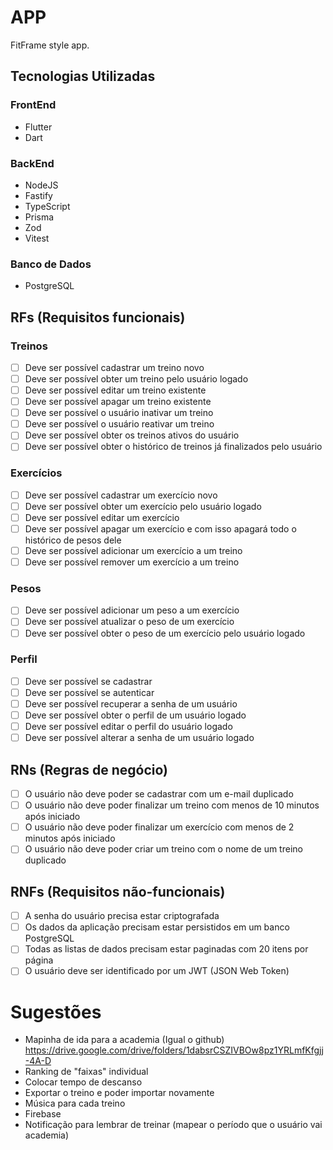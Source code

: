 # APP

FitFrame style app.

## Tecnologias Utilizadas

### FrontEnd

- Flutter
- Dart

### BackEnd

- NodeJS
- Fastify
- TypeScript
- Prisma
- Zod
- Vitest

### Banco de Dados
- PostgreSQL

## RFs (Requisitos funcionais)

### Treinos

- [ ] Deve ser possível cadastrar um treino novo
- [ ] Deve ser possível obter um treino pelo usuário logado
- [ ] Deve ser possível editar um treino existente
- [ ] Deve ser possível apagar um treino existente
- [ ] Deve ser possível o usuário inativar um treino
- [ ] Deve ser possível o usuário reativar um treino
- [ ] Deve ser possível obter os treinos ativos do usuário
- [ ] Deve ser possível obter o histórico de treinos já finalizados pelo usuário

### Exercícios

- [ ] Deve ser possível cadastrar um exercício novo
- [ ] Deve ser possível obter um exercício pelo usuário logado
- [ ] Deve ser possível editar um exercício
- [ ] Deve ser possível apagar um exercício e com isso apagará todo o histórico de pesos dele
- [ ] Deve ser possível adicionar um exercício a um treino
- [ ] Deve ser possível remover um exercício a um treino

### Pesos

- [ ] Deve ser possível adicionar um peso a um exercício
- [ ] Deve ser possível atualizar o peso de um exercício
- [ ] Deve ser possível obter o peso de um exercício pelo usuário logado

### Perfil

- [ ] Deve ser possível se cadastrar
- [ ] Deve ser possível se autenticar
- [ ] Deve ser possível recuperar a senha de um usuário
- [ ] Deve ser possível obter o perfil de um usuário logado
- [ ] Deve ser possível editar o perfil do usuário logado
- [ ] Deve ser possível alterar a senha de um usuário logado

## RNs (Regras de negócio)

- [ ] O usuário não deve poder se cadastrar com um e-mail duplicado
- [ ] O usuário não deve poder finalizar um treino com menos de 10 minutos após iniciado
- [ ] O usuário não deve poder finalizar um exercício com menos de 2 minutos após iniciado
- [ ] O usuário não deve poder criar um treino com o nome de um treino duplicado

## RNFs (Requisitos não-funcionais)

- [ ] A senha do usuário precisa estar criptografada
- [ ] Os dados da aplicação precisam estar persistidos em um banco PostgreSQL
- [ ] Todas as listas de dados precisam estar paginadas com 20 itens por página
- [ ] O usuário deve ser identificado por um JWT (JSON Web Token)

# Sugestões

- Mapinha de ida para a academia (Igual o github)
  https://drive.google.com/drive/folders/1dabsrCSZIVBOw8pz1YRLmfKfgjj-4A-D
- Ranking de "faixas" individual
- Colocar tempo de descanso
- Exportar o treino e poder importar novamente
- Música para cada treino
- Firebase
- Notificação para lembrar de treinar (mapear o período que o usuário vai academia)